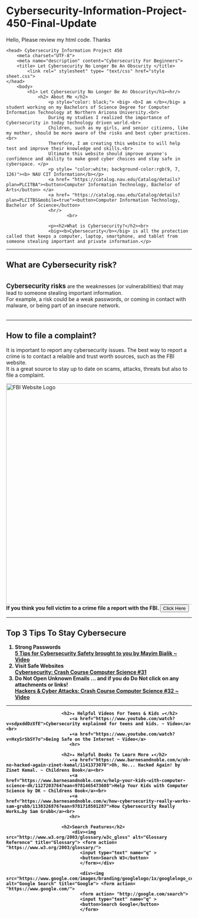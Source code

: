 # Cybersecurity-Information-Project-450-Final-Update

Hello, Please review my html code. Thanks

<html>


    <head> Cybersecurity Information Project 450
        <meta charset="UTF-8">
        <meta name="description" content="Cybersecurity For Beginners">
        <title> Let Cybersecurity No Longer Be An Obscurity </title>
            <link rel=" stylesheet" type= "text/css" href="style sheet.css">    
    </head>
        <body>
            <h1> Let Cybersecurity No Longer Be An Obscurity</h1><hr/>
                <h2> About Me </h2>
                    <p style="color: black;"> <big> <b>I am </b></big> a student working on my Bachelors of Science Degree for Computer Information Technology at Northern Arizona University.<br>
                    During my studies I realized the importance of Cybersecurity in today technology driven world.<br>
                    Children, such as my girls, and senior citizens, like my mother, should be more aware of the risks and best cyber practices.<br>
                    Therefore, I am creating this website to will help test and improve their knowledge and skills.<br>
                    Ultimate this website should improve anyone's confidence and ability to make good cyber choices and stay safe in cyberspace. </p>
                    <p style= "color:white; background-color:rgb(9, 7, 126)"><b> NAU CIT Information</b></p>             
                    <a href= "https://catalog.nau.edu/Catalog/details?plan=PLCITBA"><button>Computer Information Technology, Bachelor of Arts</button> </a> 
                    <a href= "https://catalog.nau.edu/Catalog/details?plan=PLCITBS&mobile=true"><button>Computer Information Technology, Bachelor of Science</button> 
                    <hr/>    
                           <br>
                       
                    <p><h2>What is Cybersecurity?</h2><br> 
                    <big><b>Cybersecurity</b></big> is all the protection called that keeps a computer, laptop, smartphone, and tablet from someone stealing important and private information.</p>
<hr> 
                    <p><h2>What are Cybersecurity risk?</h2><br> 
                        <big><b>Cybersecurity risks</b></big> are the weaknesses (or vulnerabilities) that may lead to someone stealing important information. <br>
                        For example, a risk could be a weak passwords, or coming in contact with malware, or being part of an insecure network.<br>
                        <br>
                       <hr/>
                <h2> How to file a complaint?</h2>
                    <p> It is important to report any cybersecurity issues. The best way to report a crime is to contact a relaible and trust worth sources, such as the FBI website. <br>
                         It is a great source to stay up to date on scams, attacks, threats but also to file a complaint.</p>
                        <div> 
                            <img src="https://www.ic3.gov/Content/Images/LockNoText.jpg" alt="FBI Website Logo" 
                            title="File A Claim" width="600px">
                            <br><b>If you think you fell victim to a crime file a report with the FBI. <a href= "https://www.ic3.gov/Home/ComplaintChoice"><button>Click Here</button> </a> 
<hr/>
                        <h2>Top 3 Tips To Stay Cybersecure</h2>
                            <p><ol>
                                <li><b>Strong Passwords</b> </li>
                                <a href="https://www.youtube.com/watch?v=ZOtQ21hXJ7k"> 5 Tips for Cybersecurity Safety brought to you by Mayim Bialik  ~ Video</a> <br>
                                <li><b>Visit Safe Websites</b></li>
                                <a href="https://www.youtube.com/watch?v=bPVaOlJ6ln0">Cybersecurity: Crash Course Computer Science #31</a><br>
                                <li><b>Do Not Open Unknown Emails ... and if you do Do Not click on any attachments or links!
                                </b></li>
                                <a href="https://www.youtube.com/watch?v=_GzE99AmAQU&t=605s">Hackers & Cyber Attacks: Crash Course Computer Science #32 ~ Video</a></ol></p><hr/>

                         <h2>★ Helpful Videos For Teens & Kids ★</h2>
                            ★<a href="https://www.youtube.com/watch?v=sdpxddDzXfE">Cybersecurity explained for teens and kids. ~ Video</a><br>
                            ★<a href="https://www.youtube.com/watch?v=HxySrSbSY7o">Being Safe on the Internet ~ Video</a>
                            <hr>

                         <h2>★ Helpful Books To Learn More ★</h2>
                            ★<a href="https://www.barnesandnoble.com/w/oh-no-hacked-again-zinet-kemal/1141373070">Oh, No... Hacked Again! by Zinet Kemal. ~ Childrens Book</a><br>
                            ★<a href="https://www.barnesandnoble.com/w/help-your-kids-with-computer-science-dk/1127203764?ean=9781465473608">Help Your Kids with Computer Science by DK ~ Childrens Book</a><br>
                            ★<a href="https://www.barnesandnoble.com/w/how-cybersecurity-really-works-sam-grubb/1138326876?ean=9781718501287">How Cybersecurity Really Works…by Sam Grubb</a><br>
                            <hr>

                         <h2>Search Features</h2> 
                             <div><img src="http://www.w3.org/2003/glossary/w3c_gloss" alt="Glossary Reference" title="Glossary"> <form action= "https://www.w3.org/2003/glossary/">
                                <input type="text" name="q" >
                                <button>Search W3</button>
                                </form></div>

                                <div><img src="https://www.google.com/images/branding/googlelogo/1x/googlelogo_color_272x92dp.png" alt="Google Search" title="Google"> <form action= "https://www.google.com/">
                                <form action= "http://google.com/search">
                                <input type="text" name="q" >
                                <button>Search Google</button>
                                </form>


<!--<footer>Antigone H. Norgaard
e-mail: an864@nau.edu
</footer>
-->
